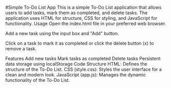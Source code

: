 #Simple To-Do List App
This is a simple To-Do List application that allows users to add tasks, mark them as completed, and delete tasks. The application uses HTML for structure, CSS for styling, and JavaScript for functionality.
Usage
Open the index.html file in your preferred web browser.

Add a new task using the input box and "Add" button.

Click on a task to mark it as completed or click the delete button (x) to remove a task.

Features
Add new tasks
Mark tasks as completed
Delete tasks
Persistent data storage using localStorage
Code Structure
HTML: Defines the structure of the To-Do List.
CSS (style.css): Styles the user interface for a clean and modern look.
JavaScript (app.js): Manages the dynamic functionality of the To-Do List.

